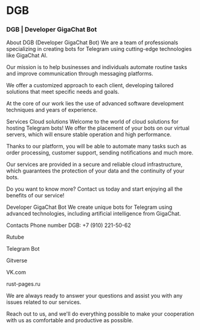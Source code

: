 # DGB #
### DGB | Developer GigaChat Bot ###
About
DGB (Developer GigaChat Bot) We are a team of professionals specializing in creating bots for Telegram using cutting-edge technologies like GigaChat AI.

Our mission is to help businesses and individuals automate routine tasks and improve communication through messaging platforms.

We offer a customized approach to each client, developing tailored solutions that meet specific needs and goals.

At the core of our work lies the use of advanced software development techniques and years of experience.

Services
Cloud solutions
Welcome to the world of cloud solutions for hosting Telegram bots! We offer the placement of your bots on our virtual servers, which will ensure stable operation and high performance.

Thanks to our platform, you will be able to automate many tasks such as order processing, customer support, sending notifications and much more.

Our services are provided in a secure and reliable cloud infrastructure, which guarantees the protection of your data and the continuity of your bots.

Do you want to know more? Contact us today and start enjoying all the benefits of our service!

Developer GigaChat Bot
We create unique bots for Telegram using advanced technologies, including artificial intelligence from GigaChat.

Contacts
Phone number DGB: +7 (910) 221-50-62

Rutube

Telegram Bot

Gitverse

VK.com

rust-pages.ru

We are always ready to answer your questions and assist you with any issues related to our services.

Reach out to us, and we'll do everything possible to make your cooperation with us as comfortable and productive as possible.
